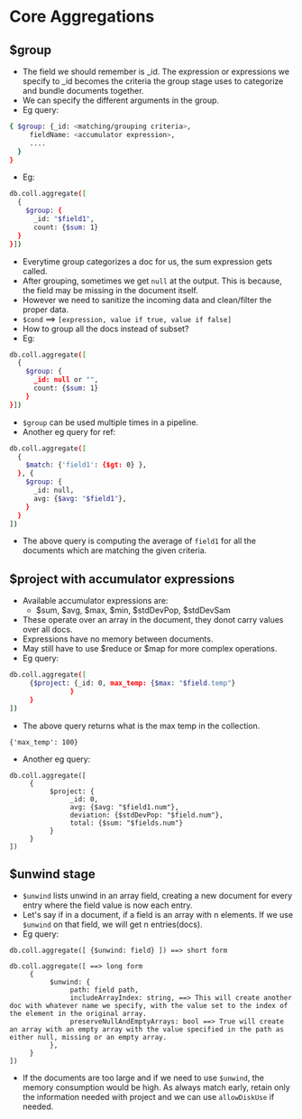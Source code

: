 # Core Aggregations

## $group

- The field we should remember is _id. The expression or expressions we specify to _id becomes the criteria the group stage uses to categorize and bundle documents together.
- We can specify the different arguments in the group.
- Eg query:
```bash
{ $group: {_id: <matching/grouping criteria>,
     fieldName: <accumulator expression>,
     ....
  }
}
```
- Eg:
```bash
db.coll.aggregate([
  { 
    $group: {
      _id: "$field1",
      count: {$sum: 1}
  }
}])
```
- Everytime group categorizes a doc for us, the sum expression gets called.
- After grouping, sometimes we get `null` at the output. This is because, the field may be missing in the document itself.
- However we need to sanitize the incoming data and clean/filter the proper data.
- `$cond` ==> `[expression, value if true, value if false]`
- How to group all the docs instead of subset?
- Eg:
```bash
db.coll.aggregate([
  {
    $group: {
      _id: null or "",
      count: {$sum: 1}
    }
}])
```
- `$group` can be used multiple times in a pipeline.
- Another eg query for ref:
```bash
db.coll.aggregate([
  {
    $match: {'field1': {$gt: 0} },
  }, {
    $group: {
      _id: null,
      avg: {$avg: "$field1"},
    }
  }
])
```
- The above query is computing the average of `field1` for all the documents which are matching the given criteria.

## $project with accumulator expressions

- Available accumulator expressions are:
     - $sum, $avg, $max, $min, $stdDevPop, $stdDevSam
- These operate over an array in the document, they donot carry values over all docs.
- Expressions have no memory between documents.
- May still have to use $reduce or $map for more complex operations.
- Eg query:
```bash
db.coll.aggregate([
     {$project: {_id: 0, max_temp: {$max: "$field.temp"}
               }
     }
])
```
- The above query returns what is the max temp in the collection.
```
{'max_temp': 100}
```
- Another eg query:
```
db.coll.aggregate([
     {
          $project: {
               _id: 0,
               avg: {$avg: "$field1.num"},
               deviation: {$stdDevPop: "$field.num"},
               total: {$sum: "$fields.num"}
          }
     }
])
```

## $unwind stage

- `$unwind` lists unwind in an array field, creating a new document for every entry where the field value is now each entry.
- Let's say if in a document, if a field is an array with n elements. If we use `$unwind` on that field, we will get n entries(docs).
- Eg query:
```
db.coll.aggregate([ {$unwind: field} ]) ==> short form

db.coll.aggregate([ ==> long form
     {
          $unwind: {
               path: field path,
               includeArrayIndex: string, ==> This will create another doc with whatever name we specify, with the value set to the index of the element in the original array.
               preserveNullAndEmptyArrays: bool ==> True will create an array with an empty array with the value specified in the path as either null, missing or an empty array.
          },
     }
])
```
- If the documents are too large and if we need to use `$unwind`, the memory consumption would be high. As always match early, retain only the information needed with project and we can use `allowDiskUse` if needed.

## 
